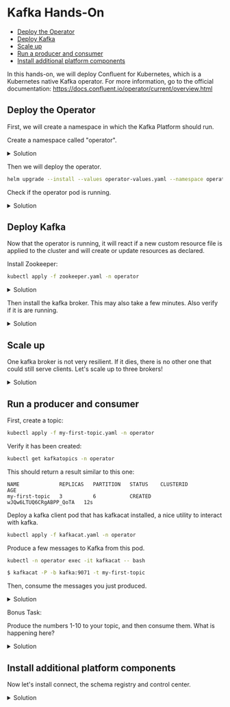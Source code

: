 # Kafka Hands-On

* [Deploy the Operator](#deploy-the-operator)
* [Deploy Kafka](#deploy-kafka)
* [Scale up](#scale-up)
* [Run a producer and consumer](#run-a-producer-and-consumer)
* [Install additional platform components](#install-additional-platform-components)

In this hands-on, we will deploy Confluent for Kubernetes, which is a Kubernetes native Kafka operator. For more information, go to the official documentation: https://docs.confluent.io/operator/current/overview.html


## Deploy the Operator

First, we will create a namespace in which the Kafka Platform should run.

Create a namespace called "operator".

<details>
  <summary>Solution</summary>

```bash
kubectl create namespace operator
```

</details>

Then we will deploy the operator.

```bash
helm upgrade --install --values operator-values.yaml --namespace operator operator confluent-for-kubernetes-2.1.0/helm/confluent-for-kubernetes
```

Check if the operator pod is running.

<details>
  <summary>Solution</summary>

```bash
kubectl get pods -n operator
```

You should see a pod running similar to this one:

```
NAME                                  READY   STATUS    RESTARTS   AGE
confluent-operator-5699dd58f7-sfgkx   1/1     Running   0          37s
```

You can also see your operator pod in the Kubernetes Dashboard:

http://localhost:8001/api/v1/namespaces/kubernetes-dashboard/services/https:kubernetes-dashboard:/proxy/#/pod?namespace=operator

</details>

## Deploy Kafka

Now that the operator is running, it will react if a new custom resource file is applied to the cluster and will create or update resources as declared.

Install Zookeeper:

```bash
kubectl apply -f zookeeper.yaml -n operator
```

<details>
  <summary>Solution</summary>

Verify that the zookeeper pod is running:

```bash
kubectl get pods -n operator
```

This should return a result similar to this one (It may take a few minutes until they are up):

```
NAME                                  READY   STATUS            RESTARTS   AGE
confluent-operator-5699dd58f7-sfgkx   1/1     Running           0          20m
zookeeper-0                           1/1     Running           0          13m
```

</details>

Then install the kafka broker. This may also take a few minutes. Also verify if it is are running.

<details>
  <summary>Solution</summary>

```bash
kubectl apply -f kafka.yaml -n operator
```

</details>

## Scale up

One kafka broker is not very resilient. If it dies, there is no other one that could still serve clients. Let's scale up to three brokers!

<details>
  <summary>Solution</summary>

Edit the file `kafka.yaml` to increase the replicas.

```yaml
...
spec:
  replicas: 3
...
```

Then apply the changed file to the Kubernetes cluster:

```bash
kubectl apply -f kafka.yaml -n operator
```

Verify that two new kafka pods are created.

```bash
kubectl get pods -n operator
```

</details>

## Run a producer and consumer

First, create a topic:

```bash
kubectl apply -f my-first-topic.yaml -n operator
```

Verify it has been created:

```bash
kubectl get kafkatopics -n operator
```

This should return a result similar to this one:

```
NAME             REPLICAS   PARTITION   STATUS    CLUSTERID                AGE
my-first-topic   3          6           CREATED   wJQw6LTUQ6CRgABPP_QoTA   12s
```

Deploy a kafka client pod that has kafkacat installed, a nice utility to interact with kafka.

```bash
kubectl apply -f kafkacat.yaml -n operator
```

Produce a few messages to Kafka from this pod.

```bash
kubectl -n operator exec -it kafkacat -- bash 

$ kafkacat -P -b kafka:9071 -t my-first-topic
```

Then, consume the messages you just produced.

<details>
  <summary>Solution</summary>

```bash
$ kafkacat -C -b kafka:9071 -t my-first-topic -o beginning -q
```

If you leave away `-o beginning`, the consumer will read starting from its last consumed offset.
`-q` stands for quiet mode and suppresses additional information.

</details>

Bonus Task:

Produce the numbers 1-10 to your topic, and then consume them. What is happening here?

<details>
  <summary>Solution</summary>

Do you observe that the numbers where not consumed in the same sequence as you produced them? This behaviour is expected! Kafka guarantuees ordering of messages only within a partition, but not within a topic. If a topic has multiple partitions (and no custom partitioning is defined), the messages will be written to partitions round-robin. While reading, the messages will not necessarily be consumed in the same order. If you need to guarantee total ordering on topic-level, you need to configure the topic with only 1 partition. Only do that if you really need to, since it limits your possibilities to scale your consumers.

</details>

## Install additional platform components

Now let's install connect, the schema registry and control center.

<details>
  <summary>Solution</summary>

```bash
kubectl apply -f schemaregistry.yaml -n operator
kubectl apply -f connect.yaml -n operator
kubectl apply -f controlcenter.yaml -n operator
```

</details>
